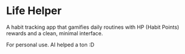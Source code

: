 # Life Helper

A habit tracking app that gamifies daily routines with HP (Habit Points) rewards and a clean, minimal interface.

For personal use. AI helped a ton :D
